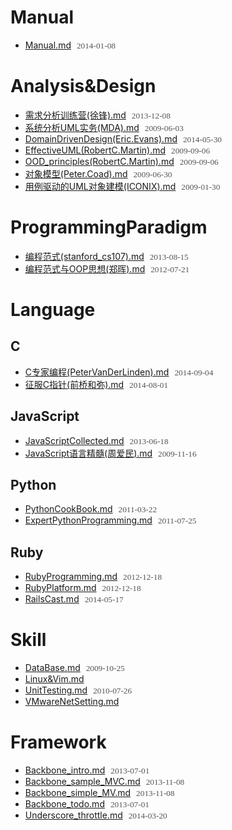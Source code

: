 # Manual
- [Manual.md](http://chinapub.duapp.com/gen_md?src=https%3A%2F%2Fraw.github.com%2Fzyxstar%2Fmd_note%2Fmaster%2Fdocs%2FManual.md) <span>2014-01-08</span>

# Analysis&Design
- [需求分析训练营(徐锋).md](http://chinapub.duapp.com/gen_md?src=https%3A%2F%2Fraw.github.com%2Fzyxstar%2Fmd_note%2Fmaster%2Fdocs%2FAnalysis%2526Design%2F%25E9%259C%2580%25E6%25B1%2582%25E5%2588%2586%25E6%259E%2590%25E8%25AE%25AD%25E7%25BB%2583%25E8%2590%25A5%2528%25E5%25BE%2590%25E9%2594%258B%2529.md) <span>2013-12-08</span>
- [系统分析UML实务(MDA).md](http://chinapub.duapp.com/gen_md?src=https%3A%2F%2Fraw.github.com%2Fzyxstar%2Fmd_note%2Fmaster%2Fdocs%2FAnalysis%2526Design%2F%25E7%25B3%25BB%25E7%25BB%259F%25E5%2588%2586%25E6%259E%2590UML%25E5%25AE%259E%25E5%258A%25A1%2528MDA%2529.md) <span>2009-06-03</span>
- [DomainDrivenDesign(Eric.Evans).md](http://chinapub.duapp.com/gen_md?src=https%3A%2F%2Fraw.github.com%2Fzyxstar%2Fmd_note%2Fmaster%2Fdocs%2FAnalysis%2526Design%2FDomainDrivenDesign%2528Eric.Evans%2529.md) <span>2014-05-30</span>
- [EffectiveUML(RobertC.Martin).md](http://chinapub.duapp.com/gen_md?src=https%3A%2F%2Fraw.github.com%2Fzyxstar%2Fmd_note%2Fmaster%2Fdocs%2FAnalysis%2526Design%2FEffectiveUML%2528RobertC.Martin%2529.md) <span>2009-09-06</span>
- [OOD_principles(RobertC.Martin).md](http://chinapub.duapp.com/gen_md?src=https%3A%2F%2Fraw.github.com%2Fzyxstar%2Fmd_note%2Fmaster%2Fdocs%2FAnalysis%2526Design%2FOOD_principles%2528RobertC.Martin%2529.md) <span>2009-09-06</span>
- [对象模型(Peter.Coad).md](http://chinapub.duapp.com/gen_md?src=https%3A%2F%2Fraw.github.com%2Fzyxstar%2Fmd_note%2Fmaster%2Fdocs%2FAnalysis%2526Design%2F%25E5%25AF%25B9%25E8%25B1%25A1%25E6%25A8%25A1%25E5%259E%258B%2528Peter.Coad%2529.md) <span>2009-06-30</span>
- [用例驱动的UML对象建模(ICONIX).md](http://chinapub.duapp.com/gen_md?src=https%3A%2F%2Fraw.github.com%2Fzyxstar%2Fmd_note%2Fmaster%2Fdocs%2FAnalysis%2526Design%2F%25E7%2594%25A8%25E4%25BE%258B%25E9%25A9%25B1%25E5%258A%25A8%25E7%259A%2584UML%25E5%25AF%25B9%25E8%25B1%25A1%25E5%25BB%25BA%25E6%25A8%25A1%2528ICONIX%2529.md) <span>2009-01-30</span>

# ProgrammingParadigm
- [编程范式(stanford_cs107).md](http://chinapub.duapp.com/gen_md?src=https%3A%2F%2Fraw.github.com%2Fzyxstar%2Fmd_note%2Fmaster%2Fdocs%2FProgrammingParadigm%2F%25E7%25BC%2596%25E7%25A8%258B%25E8%258C%2583%25E5%25BC%258F%2528stanford_cs107%2529.md) <span>2013-08-15</span>
- [编程范式与OOP思想(郑晖).md](http://chinapub.duapp.com/gen_md?src=https%3A%2F%2Fraw.github.com%2Fzyxstar%2Fmd_note%2Fmaster%2Fdocs%2FProgrammingParadigm%2F%25E7%25BC%2596%25E7%25A8%258B%25E8%258C%2583%25E5%25BC%258F%25E4%25B8%258EOOP%25E6%2580%259D%25E6%2583%25B3%2528%25E9%2583%2591%25E6%2599%2596%2529.md) <span>2012-07-21</span>

# Language

## C
- [C专家编程(PeterVanDerLinden).md](http://chinapub.duapp.com/gen_md?src=https%3A%2F%2Fraw.github.com%2Fzyxstar%2Fmd_note%2Fmaster%2Fdocs%2FLanguage%2FC%2FC%25E4%25B8%2593%25E5%25AE%25B6%25E7%25BC%2596%25E7%25A8%258B%2528PeterVanDerLinden%2529.md) <span>2014-09-04</span>
- [征服C指针(前桥和弥).md](http://chinapub.duapp.com/gen_md?src=https%3A%2F%2Fraw.github.com%2Fzyxstar%2Fmd_note%2Fmaster%2Fdocs%2FLanguage%2FC%2F%25E5%25BE%2581%25E6%259C%258DC%25E6%258C%2587%25E9%2592%2588%2528%25E5%2589%258D%25E6%25A1%25A5%25E5%2592%258C%25E5%25BC%25A5%2529.md) <span>2014-08-01</span>

## JavaScript
- [JavaScriptCollected.md](http://chinapub.duapp.com/gen_md?src=https%3A%2F%2Fraw.github.com%2Fzyxstar%2Fmd_note%2Fmaster%2Fdocs%2FLanguage%2FJavaScript%2FJavaScriptCollected.md) <span>2013-06-18</span>
- [JavaScript语言精髓(周爱民).md](http://chinapub.duapp.com/gen_md?src=https%3A%2F%2Fraw.github.com%2Fzyxstar%2Fmd_note%2Fmaster%2Fdocs%2FLanguage%2FJavaScript%2FJavaScript%25E8%25AF%25AD%25E8%25A8%2580%25E7%25B2%25BE%25E9%25AB%2593%2528%25E5%2591%25A8%25E7%2588%25B1%25E6%25B0%2591%2529.md) <span>2009-11-16</span>

## Python
- [PythonCookBook.md](http://chinapub.duapp.com/gen_md?src=https%3A%2F%2Fraw.github.com%2Fzyxstar%2Fmd_note%2Fmaster%2Fdocs%2FLanguage%2FPython%2FPythonCookBook.md) <span>2011-03-22</span>
- [ExpertPythonProgramming.md](http://chinapub.duapp.com/gen_md?src=https%3A%2F%2Fraw.github.com%2Fzyxstar%2Fmd_note%2Fmaster%2Fdocs%2FLanguage%2FPython%2FExpertPythonProgramming.md) <span>2011-07-25</span>

## Ruby
- [RubyProgramming.md](http://chinapub.duapp.com/gen_md?src=https%3A%2F%2Fraw.github.com%2Fzyxstar%2Fmd_note%2Fmaster%2Fdocs%2FLanguage%2FRuby%2FRubyProgramming.md) <span>2012-12-18</span>
- [RubyPlatform.md](http://chinapub.duapp.com/gen_md?src=https%3A%2F%2Fraw.github.com%2Fzyxstar%2Fmd_note%2Fmaster%2Fdocs%2FLanguage%2FRuby%2FRubyPlatform.md) <span>2012-12-18</span>
- [RailsCast.md](http://chinapub.duapp.com/gen_md?src=https%3A%2F%2Fraw.github.com%2Fzyxstar%2Fmd_note%2Fmaster%2Fdocs%2FLanguage%2FRuby%2FRailsCast.md) <span>2014-05-17</span>

# Skill
- [DataBase.md](http://chinapub.duapp.com/gen_md?src=https%3A%2F%2Fraw.github.com%2Fzyxstar%2Fmd_note%2Fmaster%2Fdocs%2FSkill%2FDataBase.md) <span>2009-10-25</span>
- [Linux&Vim.md](http://chinapub.duapp.com/gen_md?src=https%3A%2F%2Fraw.github.com%2Fzyxstar%2Fmd_note%2Fmaster%2Fdocs%2FSkill%2FLinux%2526Vim.md) <span></span>
- [UnitTesting.md](http://chinapub.duapp.com/gen_md?src=https%3A%2F%2Fraw.github.com%2Fzyxstar%2Fmd_note%2Fmaster%2Fdocs%2FSkill%2FUnitTesting.md) <span>2010-07-26</span>
- [VMwareNetSetting.md](http://chinapub.duapp.com/gen_md?src=https%3A%2F%2Fraw.github.com%2Fzyxstar%2Fmd_note%2Fmaster%2Fdocs%2FSkill%2FVMwareNetSetting.md) <span></span>

# Framework
- [Backbone_intro.md](http://chinapub.duapp.com/gen_md?src=https%3A%2F%2Fraw.github.com%2Fzyxstar%2Fmd_note%2Fmaster%2Fdocs%2FFramework%2FBackbone_intro.md) <span>2013-07-01</span>
- [Backbone_sample_MVC.md](http://chinapub.duapp.com/gen_md?src=https%3A%2F%2Fraw.github.com%2Fzyxstar%2Fmd_note%2Fmaster%2Fdocs%2FFramework%2FBackbone_sample_MVC.md) <span>2013-11-08</span>
- [Backbone_simple_MV.md](http://chinapub.duapp.com/gen_md?src=https%3A%2F%2Fraw.github.com%2Fzyxstar%2Fmd_note%2Fmaster%2Fdocs%2FFramework%2FBackbone_simple_MV.md) <span>2013-11-08</span>
- [Backbone_todo.md](http://chinapub.duapp.com/gen_md?src=https%3A%2F%2Fraw.github.com%2Fzyxstar%2Fmd_note%2Fmaster%2Fdocs%2FFramework%2FBackbone_todo.md) <span>2013-07-01</span>
- [Underscore_throttle.md](http://chinapub.duapp.com/gen_md?src=https%3A%2F%2Fraw.github.com%2Fzyxstar%2Fmd_note%2Fmaster%2Fdocs%2FFramework%2FUnderscore_throttle.md) <span>2014-03-20</span>

<style type="text/css">li span{font-size:0.95em;color:#555;font-family:'sans-serif';padding-left:5px;}</style>